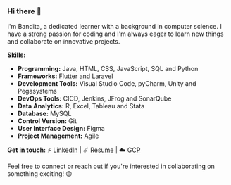 ### Hi there 👋

I'm Bandita, a dedicated learner with a background in computer science. I have a strong passion for coding and I'm always eager to learn new things and collaborate on innovative projects.

**Skills:**
- **Programming:** Java, HTML, CSS, JavaScript, SQL and Python
- **Frameworks:** Flutter and Laravel
- **Development Tools:** Visual Studio Code, pyCharm, Unity and Pegasystems
- **DevOps Tools:** CICD, Jenkins, JFrog and SonarQube
- **Data Analytics:** R, Excel, Tableau and Stata
- **Database:** MySQL
- **Control Version:** Git
- **User Interface Design:** Figma
- **Project Management:** Agile

**Get in touch:**
⚡️ [LinkedIn](https://www.linkedin.com/in/banditakul) |
☄️ [Resume](https://drive.google.com/file/d/1VP5j0uQqqzLko3v9cpFLc3UguDWWWbhx/view?usp=sharing) |
☁️ [GCP](https://g.dev/betamemo)

Feel free to connect or reach out if you're interested in collaborating on something exciting! 😊

<!--
**betamemo/betamemo** is a ✨ _special_ ✨ repository because its `README.md` (this file) appears on your GitHub profile.

Here are some ideas to get you started:

- 🔭 I’m currently working on ...
- 🌱 I’m currently learning ...
- 👯 I’m looking to collaborate on ...
- 🤔 I’m looking for help with ...
- 💬 Ask me about ...
- 📫 How to reach me: ...
- 😄 Pronouns: ...
- ⚡ Fun fact: ...
-->
